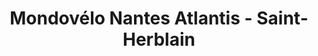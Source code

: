 ---
title: "Mondovélo Nantes Atlantis - Saint-Herblain"
url: /saint-herblain/mondovelo-nantes-atlantis-saint-herblain/
shop: vélo
---